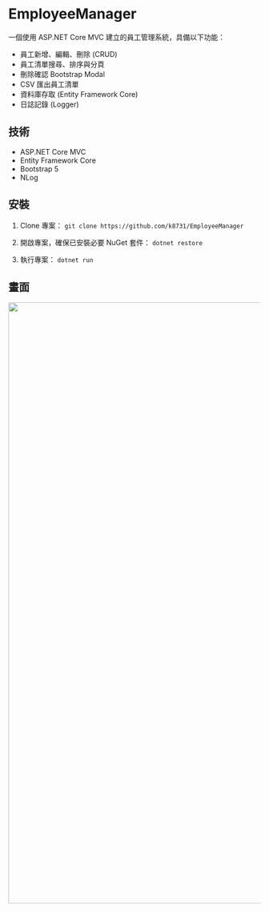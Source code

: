 # EmployeeManager

一個使用 ASP.NET Core MVC 建立的員工管理系統，具備以下功能：
- 員工新增、編輯、刪除 (CRUD)
- 員工清單搜尋、排序與分頁
- 刪除確認 Bootstrap Modal
- CSV 匯出員工清單
- 資料庫存取 (Entity Framework Core)
- 日誌記錄 (Logger)

## 技術
- ASP.NET Core MVC
- Entity Framework Core
- Bootstrap 5
- NLog

## 安裝
1. Clone 專案：
```git clone https://github.com/k8731/EmployeeManager```

2. 開啟專案，確保已安裝必要 NuGet 套件：
```dotnet restore```

3. 執行專案：
```dotnet run```

## 畫面
<img src="image.png" width="1200">